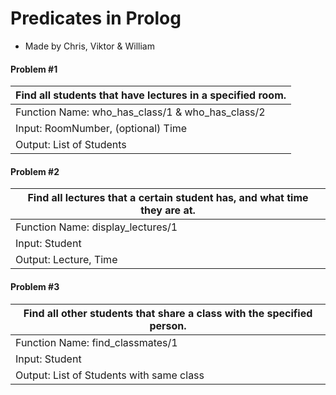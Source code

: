 # Predicates in Prolog

- Made by Chris, Viktor & William

#### Problem #1

| Find all students that have lectures in a specified room. |
|---|
|Function Name: who_has_class/1 & who_has_class/2 |
|Input: RoomNumber, (optional) Time|
|Output: List of Students|

#### Problem #2

|Find all lectures that a certain student has, and what time they are at.|
|---|
|Function Name: display_lectures/1|
|Input: Student|
|Output: Lecture, Time|

#### Problem #3

|Find all other students that share a class with the specified person.|
|---|
|Function Name: find_classmates/1|
|Input: Student|
|Output: List of Students with same class|